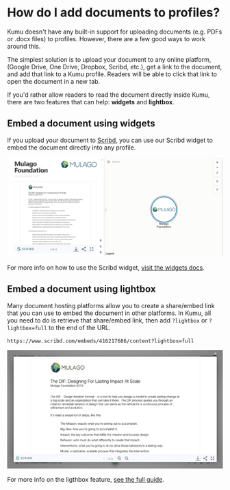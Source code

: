 # How do I add documents to profiles?

Kumu doesn't have any built-in support for uploading documents (e.g. PDFs or .docx files) to profiles. However, there are a few good ways to work around this.

The simplest solution is to upload your document to any online platform, (Google Drive, One Drive, Dropbox, Scribd, etc.), get a link to the document, and add that link to a Kumu profile. Readers will be able to click that link to open the document in a new tab.

If you'd rather allow readers to read the document directly inside Kumu, there are two features that can help: **widgets** and **lightbox**.


## Embed a document using widgets

If you upload your document to [Scribd](https://www.scribd.com/), you can use our Scribd widget to embed the document directly into any profile.

![scribd widget](/images/widgets-scribd.png)

For more info on how to use the Scribd widget, [visit the widgets docs](/guides/widgets.html#embed-documents).


## Embed a document using lightbox

Many document hosting platforms allow you to create a share/embed link that you can use to embed the document in other platforms. In Kumu, all you need to do is retrieve that share/embed link, then add `?lightbox` or `?lightbox=full` to the end of the URL.

```
https://www.scribd.com/embeds/416217686/content?lightbox=full
```

![scribd lightbox](/images/lightbox-scribd.png)

For more info on the ligthbox feature, [see the full guide](/guides/lightbox.html).
